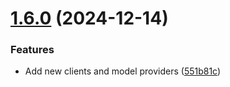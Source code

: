 # [1.6.0](https://github.com/ggeop/DataDialogueLLM/compare/v1.5.0...v1.6.0) (2024-12-14)


### Features

* Add new clients and model providers ([551b81c](https://github.com/ggeop/DataDialogueLLM/commit/551b81cd3b00fe86031d45f8ade086b3ad816faf))
